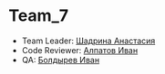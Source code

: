 # Team_7

- Team Leader: [Шадрина Анастасия](https://github.com/miloft)
- Code Reviewer: [Алпатов Иван](https://github.com/EvpatIvanov)
- QA: [Болдырев Иван](https://github.com/johny322)

